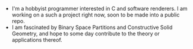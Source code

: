 - I'm a hobbyist programmer interested in C and software renderers. I am working on a such a project right now, soon to be made into a public repo.
- I am fascinated by Binary Space Partitions and Constructive Solid Geometry, and hope to some day contribute to the theory or applications thereof.

<!---
SmickDibbly/SmickDibbly is a ✨ special ✨ repository because its `README.md` (this file) appears on your GitHub profile.
You can click the Preview link to take a look at your changes.
--->
